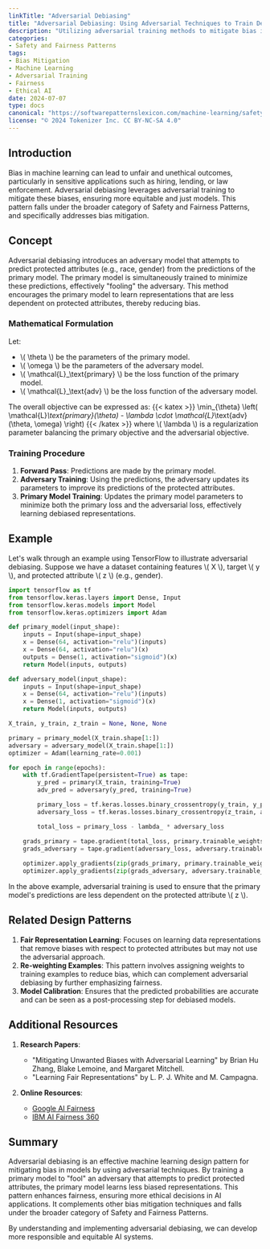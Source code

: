 ```yaml
---
linkTitle: "Adversarial Debiasing"
title: "Adversarial Debiasing: Using Adversarial Techniques to Train Debiased Models"
description: "Utilizing adversarial training methods to mitigate bias in machine learning models, ensuring fairness and ethical decision-making."
categories:
- Safety and Fairness Patterns
tags:
- Bias Mitigation
- Machine Learning
- Adversarial Training
- Fairness
- Ethical AI
date: 2024-07-07
type: docs
canonical: "https://softwarepatternslexicon.com/machine-learning/safety-and-fairness-patterns/bias-mitigation/adversarial-debiasing"
license: "© 2024 Tokenizer Inc. CC BY-NC-SA 4.0"
---
```



## Introduction

Bias in machine learning can lead to unfair and unethical outcomes, particularly in sensitive applications such as hiring, lending, or law enforcement. Adversarial debiasing leverages adversarial training to mitigate these biases, ensuring more equitable and just models. This pattern falls under the broader category of Safety and Fairness Patterns, and specifically addresses bias mitigation.

## Concept

Adversarial debiasing introduces an adversary model that attempts to predict protected attributes (e.g., race, gender) from the predictions of the primary model. The primary model is simultaneously trained to minimize these predictions, effectively "fooling" the adversary. This method encourages the primary model to learn representations that are less dependent on protected attributes, thereby reducing bias.

### Mathematical Formulation

Let:

- \\( \theta \\) be the parameters of the primary model.
- \\( \omega \\) be the parameters of the adversary model.
- \\( \mathcal{L}_\text{primary} \\) be the loss function of the primary model.
- \\( \mathcal{L}_\text{adv} \\) be the loss function of the adversary model.

The overall objective can be expressed as:
{{< katex >}}
\min_{\theta} \left( \mathcal{L}_\text{primary}(\theta) - \lambda \cdot \mathcal{L}_\text{adv}(\theta, \omega) \right)
{{< /katex >}}
where \\( \lambda \\) is a regularization parameter balancing the primary objective and the adversarial objective.

### Training Procedure

1. **Forward Pass**: Predictions are made by the primary model.
2. **Adversary Training**: Using the predictions, the adversary updates its parameters to improve its predictions of the protected attributes.
3. **Primary Model Training**: Updates the primary model parameters to minimize both the primary loss and the adversarial loss, effectively learning debiased representations.

## Example

Let's walk through an example using TensorFlow to illustrate adversarial debiasing. Suppose we have a dataset containing features \\( X \\), target \\( y \\), and protected attribute \\( z \\) (e.g., gender).

```python
import tensorflow as tf
from tensorflow.keras.layers import Dense, Input
from tensorflow.keras.models import Model
from tensorflow.keras.optimizers import Adam

def primary_model(input_shape):
    inputs = Input(shape=input_shape)
    x = Dense(64, activation="relu")(inputs)
    x = Dense(64, activation="relu")(x)
    outputs = Dense(1, activation="sigmoid")(x)
    return Model(inputs, outputs)

def adversary_model(input_shape):
    inputs = Input(shape=input_shape)
    x = Dense(64, activation="relu")(inputs)
    x = Dense(1, activation="sigmoid")(x)
    return Model(inputs, outputs)

X_train, y_train, z_train = None, None, None

primary = primary_model(X_train.shape[1:])
adversary = adversary_model(X_train.shape[1:])
optimizer = Adam(learning_rate=0.001)

for epoch in range(epochs):
    with tf.GradientTape(persistent=True) as tape:
        y_pred = primary(X_train, training=True)
        adv_pred = adversary(y_pred, training=True)

        primary_loss = tf.keras.losses.binary_crossentropy(y_train, y_pred)
        adversary_loss = tf.keras.losses.binary_crossentropy(z_train, adv_pred)

        total_loss = primary_loss - lambda_ * adversary_loss

    grads_primary = tape.gradient(total_loss, primary.trainable_weights)
    grads_adversary = tape.gradient(adversary_loss, adversary.trainable_weights)
    
    optimizer.apply_gradients(zip(grads_primary, primary.trainable_weights))
    optimizer.apply_gradients(zip(grads_adversary, adversary.trainable_weights))
```

In the above example, adversarial training is used to ensure that the primary model's predictions are less dependent on the protected attribute \\( z \\).

## Related Design Patterns

1. **Fair Representation Learning**: Focuses on learning data representations that remove biases with respect to protected attributes but may not use the adversarial approach.
2. **Re-weighting Examples**: This pattern involves assigning weights to training examples to reduce bias, which can complement adversarial debiasing by further emphasizing fairness.
3. **Model Calibration**: Ensures that the predicted probabilities are accurate and can be seen as a post-processing step for debiased models.

## Additional Resources

1. **Research Papers**:
   - "Mitigating Unwanted Biases with Adversarial Learning" by Brian Hu Zhang, Blake Lemoine, and Margaret Mitchell.
   - "Learning Fair Representations" by L. P. J. White and M. Campagna.

2. **Online Resources**:
   - [Google AI Fairness](https://ai.google/responsibilities/responsible-ai-practices/)
   - [IBM AI Fairness 360](https://aif360.mybluemix.net/)

## Summary

Adversarial debiasing is an effective machine learning design pattern for mitigating bias in models by using adversarial techniques. By training a primary model to "fool" an adversary that attempts to predict protected attributes, the primary model learns less biased representations. This pattern enhances fairness, ensuring more ethical decisions in AI applications. It complements other bias mitigation techniques and falls under the broader category of Safety and Fairness Patterns.

By understanding and implementing adversarial debiasing, we can develop more responsible and equitable AI systems.
